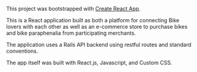 This project was bootstrapped with [Create React App](https://github.com/facebook/create-react-app).

This is a React application built as both a platform for connecting Bike lovers with each other as well as an e-commerce store to purchase bikes and bike paraphenalia from participating merchants.

The application uses a Rails API backend using restful routes and standard conventions.

The app itself was built with React.js, Javascript, and Custom CSS.
